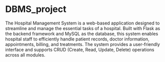 # DBMS_project
The Hospital Management System is a web-based application designed to streamline and manage the essential tasks of a hospital. Built with Flask as the backend framework and MySQL as the database, this system enables hospital staff to efficiently handle patient records, doctor information, appointments, billing, and treatments. The system provides a user-friendly interface and supports CRUD (Create, Read, Update, Delete) operations across all modules.